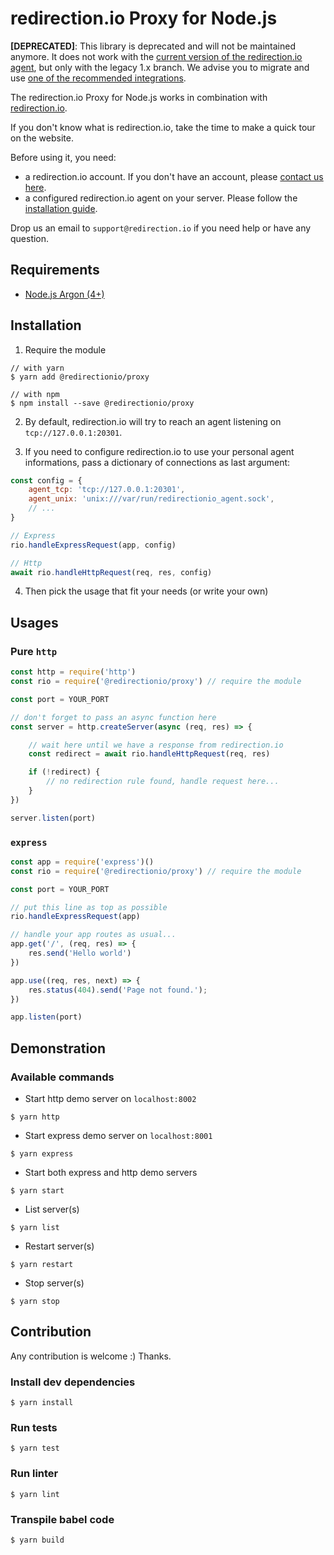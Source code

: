 # redirection.io Proxy for Node.js

**[DEPRECATED]**: This library is deprecated and will not be maintained anymore.
It does not work with the [current version of the redirection.io
agent](https://redirection.io/documentation/developer-documentation/installation-of-the-agent),
but only with the legacy 1.x branch. We advise you to migrate and use [one of
the recommended
integrations](https://redirection.io/documentation/developer-documentation/available-integrations#recommended-integrations).

The redirection.io Proxy for Node.js works in combination with [redirection.io](https://redirection.io).

If you don't know what is redirection.io, take the time to make a quick tour on the website.

Before using it, you need:
- a redirection.io account. If you don't have an account, please [contact us here](https://redirection.io/contact-us).
- a configured redirection.io agent on your server. Please follow the [installation guide](https://redirection.io/documentation/developer-documentation/installation-of-the-agent).

Drop us an email to `support@redirection.io` if you need help or have any question.

## Requirements

- [Node.js Argon (4+)](https://nodejs.org)

## Installation

1. Require the module

```console
// with yarn
$ yarn add @redirectionio/proxy

// with npm
$ npm install --save @redirectionio/proxy
```

2. By default, redirection.io will try to reach an agent listening on `tcp://127.0.0.1:20301`.

3. If you need to configure redirection.io to use your personal agent informations, pass a dictionary of connections as last argument:
```js
const config = {
    agent_tcp: 'tcp://127.0.0.1:20301',
    agent_unix: 'unix:///var/run/redirectionio_agent.sock',
    // ...
}

// Express
rio.handleExpressRequest(app, config)

// Http
await rio.handleHttpRequest(req, res, config)
```

4. Then pick the usage that fit your needs (or write your own)

## Usages

### Pure `http`

```js
const http = require('http')
const rio = require('@redirectionio/proxy') // require the module

const port = YOUR_PORT

// don't forget to pass an async function here
const server = http.createServer(async (req, res) => {

    // wait here until we have a response from redirection.io
    const redirect = await rio.handleHttpRequest(req, res)

    if (!redirect) {
        // no redirection rule found, handle request here...
    }
})

server.listen(port)
```

### `express`

```js
const app = require('express')()
const rio = require('@redirectionio/proxy') // require the module

const port = YOUR_PORT

// put this line as top as possible
rio.handleExpressRequest(app)

// handle your app routes as usual...
app.get('/', (req, res) => {
    res.send('Hello world')
})

app.use((req, res, next) => {
    res.status(404).send('Page not found.');
})

app.listen(port)
```

## Demonstration

### Available commands

- Start http demo server on `localhost:8002`
```console
$ yarn http
```

- Start express demo server on `localhost:8001`
```console
$ yarn express
```

- Start both express and http demo servers
```console
$ yarn start
```

- List server(s)
```console
$ yarn list
```

- Restart server(s)
```console
$ yarn restart
```

- Stop server(s)
```console
$ yarn stop
```

## Contribution

Any contribution is welcome :) Thanks.

### Install dev dependencies

```console
$ yarn install
```

### Run tests

```console
$ yarn test
```

### Run linter

```console
$ yarn lint
```

### Transpile babel code

```console
$ yarn build
```
